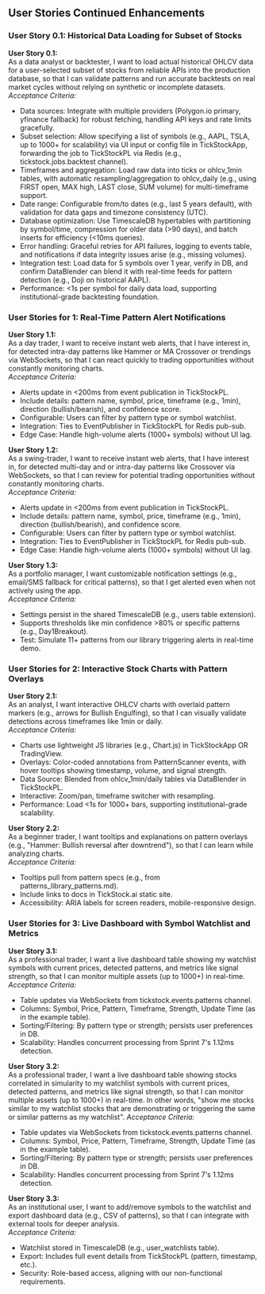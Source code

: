 ## User Stories Continued Enhancements

### User Story 0.1: Historical Data Loading for Subset of Stocks

**User Story 0.1:**  
As a data analyst or backtester, I want to load actual historical OHLCV data for a user-selected subset of stocks from reliable APIs into the production database, so that I can validate patterns and run accurate backtests on real market cycles without relying on synthetic or incomplete datasets.  
*Acceptance Criteria:*  
- Data sources: Integrate with multiple providers (Polygon.io primary, yfinance fallback) for robust fetching, handling API keys and rate limits gracefully.  
- Subset selection: Allow specifying a list of symbols (e.g., AAPL, TSLA, up to 1000+ for scalability) via UI input or config file in TickStockApp, forwarding the job to TickStockPL via Redis (e.g., tickstock.jobs.backtest channel).  
- Timeframes and aggregation: Load raw data into ticks or ohlcv_1min tables, with automatic resampling/aggregation to ohlcv_daily (e.g., using FIRST open, MAX high, LAST close, SUM volume) for multi-timeframe support.  
- Date range: Configurable from/to dates (e.g., last 5 years default), with validation for data gaps and timezone consistency (UTC).  
- Database optimization: Use TimescaleDB hypertables with partitioning by symbol/time, compression for older data (>90 days), and batch inserts for efficiency (<10ms queries).  
- Error handling: Graceful retries for API failures, logging to events table, and notifications if data integrity issues arise (e.g., missing volumes).  
- Integration test: Load data for 5 symbols over 1 year, verify in DB, and confirm DataBlender can blend it with real-time feeds for pattern detection (e.g., Doji on historical AAPL).  
- Performance: <1s per symbol for daily data load, supporting institutional-grade backtesting foundation.


### User Stories for 1: Real-Time Pattern Alert Notifications

**User Story 1.1:**  
As a day trader, I want to receive instant web alerts, that I have interest in, for detected intra-day patterns like Hammer or MA Crossover or trendings via WebSockets, so that I can react quickly to trading opportunities without constantly monitoring charts.  
*Acceptance Criteria:*  
- Alerts update in <200ms from event publication in TickStockPL.  
- Include details: pattern name, symbol, price, timeframe (e.g., 1min), direction (bullish/bearish), and confidence score.  
- Configurable: Users can filter by pattern type or symbol watchlist.  
- Integration: Ties to EventPublisher in TickStockPL for Redis pub-sub.  
- Edge Case: Handle high-volume alerts (1000+ symbols) without UI lag.

**User Story 1.2:**  
As a swing-trader, I want to receive instant web alerts, that I have interest in, for detected multi-day and or intra-day patterns like Crossover via WebSockets, so that I can review for potential trading opportunities without constantly monitoring charts.  
*Acceptance Criteria:*  
- Alerts update in <200ms from event publication in TickStockPL.  
- Include details: pattern name, symbol, price, timeframe (e.g., 1min), direction (bullish/bearish), and confidence score.  
- Configurable: Users can filter by pattern type or symbol watchlist.  
- Integration: Ties to EventPublisher in TickStockPL for Redis pub-sub.  
- Edge Case: Handle high-volume alerts (1000+ symbols) without UI lag.

**User Story 1.3:**  
As a portfolio manager, I want customizable notification settings (e.g., email/SMS fallback for critical patterns), so that I get alerted even when not actively using the app.  
*Acceptance Criteria:*  
- Settings persist in the shared TimescaleDB (e.g., users table extension).  
- Supports thresholds like min confidence >80% or specific patterns (e.g., Day1Breakout).  
- Test: Simulate 11+ patterns from our library triggering alerts in real-time demo.

### User Stories for 2: Interactive Stock Charts with Pattern Overlays

**User Story 2.1:**  
As an analyst, I want interactive OHLCV charts with overlaid pattern markers (e.g., arrows for Bullish Engulfing), so that I can visually validate detections across timeframes like 1min or daily.  
*Acceptance Criteria:*  
- Charts use lightweight JS libraries (e.g., Chart.js) in TickStockApp OR TradingView.  
- Overlays: Color-coded annotations from PatternScanner events, with hover tooltips showing timestamp, volume, and signal strength.  
- Data Source: Blended from ohlcv_1min/daily tables via DataBlender in TickStockPL.  
- Interactive: Zoom/pan, timeframe switcher with resampling.  
- Performance: Load <1s for 1000+ bars, supporting institutional-grade scalability.

**User Story 2.2:**  
As a beginner trader, I want tooltips and explanations on pattern overlays (e.g., "Hammer: Bullish reversal after downtrend"), so that I can learn while analyzing charts.  
*Acceptance Criteria:*  
- Tooltips pull from pattern specs (e.g., from patterns_library_patterns.md).  
- Include links to docs in TickStock.ai static site.  
- Accessibility: ARIA labels for screen readers, mobile-responsive design.

### User Stories for 3: Live Dashboard with Symbol Watchlist and Metrics

**User Story 3.1:**  
As a professional trader, I want a live dashboard table showing my watchlist symbols with current prices, detected patterns, and metrics like signal strength, so that I can monitor multiple assets (up to 1000+) in real-time.  
*Acceptance Criteria:*  
- Table updates via WebSockets from tickstock.events.patterns channel.  
- Columns: Symbol, Price, Pattern, Timeframe, Strength, Update Time (as in the example table).  
- Sorting/Filtering: By pattern type or strength; persists user preferences in DB.  
- Scalability: Handles concurrent processing from Sprint 7's 1.12ms detection.

**User Story 3.2:**  
As a professional trader, I want a live dashboard table showing stocks correlated in simularity to my watchlist symbols with current prices, detected patterns, and metrics like signal strength, so that I can monitor multiple assets (up to 1000+) in real-time.  In other words, "show me stocks similar to my watchlist stocks that are demonstrating or triggering the same or similar patterns as my watchlist". 
*Acceptance Criteria:*  
- Table updates via WebSockets from tickstock.events.patterns channel.  
- Columns: Symbol, Price, Pattern, Timeframe, Strength, Update Time (as in the example table).  
- Sorting/Filtering: By pattern type or strength; persists user preferences in DB.  
- Scalability: Handles concurrent processing from Sprint 7's 1.12ms detection.

**User Story 3.3:**  
As an institutional user, I want to add/remove symbols to the watchlist and export dashboard data (e.g., CSV of patterns), so that I can integrate with external tools for deeper analysis.  
*Acceptance Criteria:*  
- Watchlist stored in TimescaleDB (e.g., user_watchlists table).  
- Export: Includes full event details from TickStockPL (pattern, timestamp, etc.).  
- Security: Role-based access, aligning with our non-functional requirements.  

